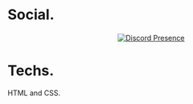 # Social.
ㅤㅤㅤㅤㅤㅤㅤㅤㅤㅤㅤㅤㅤㅤㅤㅤㅤ[![Discord Presence](https://lanyard.cnrad.dev/api/834407731002605608)](https://discord.com/users/834407731002605608)

# Techs.

HTML and CSS.
